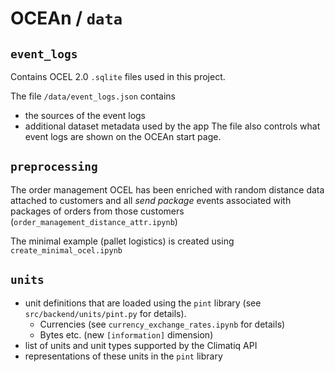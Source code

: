 # OCEAn / `data`

## `event_logs`

Contains OCEL 2.0 `.sqlite` files used in this project.

The file `/data/event_logs.json` contains
- the sources of the event logs
- additional dataset metadata used by the app
The file also controls what event logs are shown on the OCEAn start page.

## `preprocessing`

The order management OCEL has been enriched with random distance data attached to customers and all *send package* events associated with packages of orders from those customers (`order_management_distance_attr.ipynb`)

The minimal example (pallet logistics) is created using `create_minimal_ocel.ipynb`

## `units`

- unit definitions that are loaded using the `pint` library (see `src/backend/units/pint.py` for details).
  - Currencies (see `currency_exchange_rates.ipynb` for details)
  - Bytes etc. (new `[information]` dimension)
- list of units and unit types supported by the Climatiq API
- representations of these units in the `pint` library




